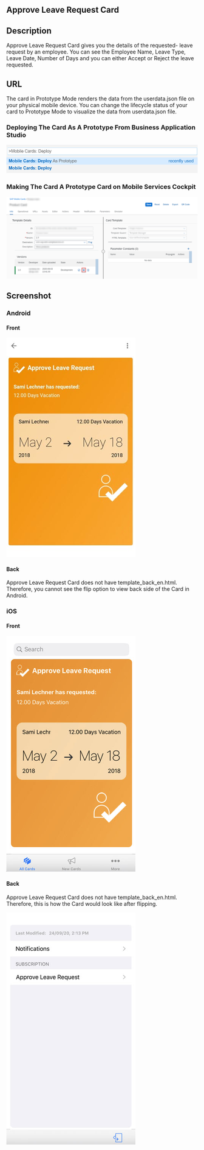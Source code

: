 ## Approve Leave Request Card

## Description

Approve Leave Request Card gives you the details of the requested- leave request by an employee.
You can see the Employee Name, Leave Type, Leave Date, Number of Days and you can either Accept or Reject the leave requested.

## URL

The card in Prototype Mode renders the data from the userdata.json file on your physical mobile device.
You can change the lifecycle status of your card to Prototype Mode to visualize the data from userdata.json file.

### Deploying The Card As A Prototype From Business Application Studio

![Approve Leave Request Card Business Application Studio Screenshot](screens/deploy-prototype-BAS.png)

### Making The Card A Prototype Card on Mobile Services Cockpit 

![Approve Leave Request Card Mobile Services Cockpit Screenshot](screens/deploy-prototype-mobile-services-cockpit.png)

## Screenshot

### Android

#### Front
![Approve Leave Request Card Android Front Screenshot](screens/android_front.png)

#### Back
Approve Leave Request Card does not have template_back_en.html. Therefore, you cannot see the flip option to view back side of the Card in Android. 

### iOS

#### Front
![Approve Leave Request Card iOS Front Screenshot](screens/ios_front.png)

#### Back

Approve Leave Request Card does not have template_back_en.html. Therefore, this is how the Card would look like after flipping.

![Approve Leave Request Card iOS Back Screenshot](screens/ios_back.png)